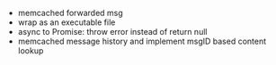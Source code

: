 - memcached forwarded msg
- wrap as an executable file
- async to Promise: throw error instead of return null
- memcached message history and implement msgID based content lookup
